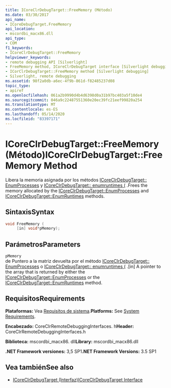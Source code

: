 ```yaml
---
title: ICoreClrDebugTarget::FreeMemory (Método)
ms.date: 03/30/2017
api_name:
- ICoreDebugTarget.FreeMemory
api_location:
- mscordbi_macx86.dll
api_type:
- COM
f1_keywords:
- ICoreClrDebugTarget::FreeMemory
helpviewer_keywords:
- remote debugging API [Silverlight]
- FreeMemory method, ICoreClrDebugTarget interface [Silverlight debugging]
- ICorClrDebugTarget::FreeMemory method [Silverlight debugging]
- Silverlight, remote debugging
ms.assetid: 98f2a0db-a6ec-4f9b-861d-f82485237d08
topic_type:
- apiref
ms.openlocfilehash: 061a2b9990d4b4d6398d0a31b97bc403a5f10de4
ms.sourcegitcommit: 046a9c22487551360e20ec39fc21eef99820a254
ms.translationtype: MT
ms.contentlocale: es-ES
ms.lasthandoff: 05/14/2020
ms.locfileid: "83397171"
---
```

# <a name="icoreclrdebugtargetfreememory-method"></a><span data-ttu-id="8fd29-102">ICoreClrDebugTarget::FreeMemory (Método)</span><span class="sxs-lookup"><span data-stu-id="8fd29-102">ICoreClrDebugTarget::FreeMemory Method</span></span>
<span data-ttu-id="8fd29-103">Libera la memoria asignada por los métodos [ICoreClrDebugTarget:: EnumProcesses](icoreclrdebugtarget-enumprocesses-method.md) y [ICoreClrDebugTarget:: enumruntimes (](icoreclrdebugtarget-enumruntimes-method.md) .</span><span class="sxs-lookup"><span data-stu-id="8fd29-103">Frees the memory allocated by the [ICoreClrDebugTarget::EnumProcesses](icoreclrdebugtarget-enumprocesses-method.md) and [ICoreClrDebugTarget::EnumRuntimes](icoreclrdebugtarget-enumruntimes-method.md) methods.</span></span>  
  
## <a name="syntax"></a><span data-ttu-id="8fd29-104">Sintaxis</span><span class="sxs-lookup"><span data-stu-id="8fd29-104">Syntax</span></span>  
  
```cpp  
void FreeMemory (  
     [in] void*pMemory);  
```  
  
## <a name="parameters"></a><span data-ttu-id="8fd29-105">Parámetros</span><span class="sxs-lookup"><span data-stu-id="8fd29-105">Parameters</span></span>  
 `pMemory`  
 <span data-ttu-id="8fd29-106">de Puntero a la matriz devuelta por el método [ICoreClrDebugTarget:: EnumProcesses](icoreclrdebugtarget-enumprocesses-method.md) o [ICoreClrDebugTarget:: enumruntimes (](icoreclrdebugtarget-enumruntimes-method.md) .</span><span class="sxs-lookup"><span data-stu-id="8fd29-106">[in] A pointer to the array that is returned by either the [ICoreClrDebugTarget::EnumProcesses](icoreclrdebugtarget-enumprocesses-method.md) or the [ICoreClrDebugTarget::EnumRuntimes](icoreclrdebugtarget-enumruntimes-method.md) method.</span></span>  
  
## <a name="requirements"></a><span data-ttu-id="8fd29-107">Requisitos</span><span class="sxs-lookup"><span data-stu-id="8fd29-107">Requirements</span></span>  
 <span data-ttu-id="8fd29-108">**Plataformas:** Vea [Requisitos de sistema](../../get-started/system-requirements.md).</span><span class="sxs-lookup"><span data-stu-id="8fd29-108">**Platforms:** See [System Requirements](../../get-started/system-requirements.md).</span></span>  
  
 <span data-ttu-id="8fd29-109">**Encabezado:** CoreClrRemoteDebuggingInterfaces. h</span><span class="sxs-lookup"><span data-stu-id="8fd29-109">**Header:** CoreClrRemoteDebuggingInterfaces.h</span></span>  
  
 <span data-ttu-id="8fd29-110">**Biblioteca:** mscordbi_macx86. dll</span><span class="sxs-lookup"><span data-stu-id="8fd29-110">**Library:** mscordbi_macx86.dll</span></span>  
  
 <span data-ttu-id="8fd29-111">**.NET Framework versiones:** 3,5 SP1</span><span class="sxs-lookup"><span data-stu-id="8fd29-111">**.NET Framework Versions:** 3.5 SP1</span></span>  
  
## <a name="see-also"></a><span data-ttu-id="8fd29-112">Vea también</span><span class="sxs-lookup"><span data-stu-id="8fd29-112">See also</span></span>

- [<span data-ttu-id="8fd29-113">ICoreClrDebugTarget (Interfaz)</span><span class="sxs-lookup"><span data-stu-id="8fd29-113">ICoreClrDebugTarget Interface</span></span>](icoreclrdebugtarget-interface.md)

